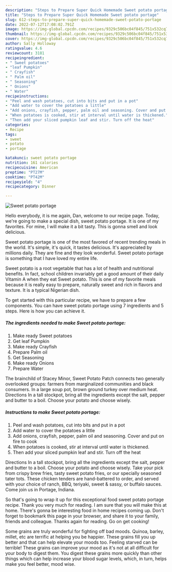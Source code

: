 ```yaml
---
description: "Steps to Prepare Super Quick Homemade Sweet potato portage"
title: "Steps to Prepare Super Quick Homemade Sweet potato portage"
slug: 612-steps-to-prepare-super-quick-homemade-sweet-potato-portage
date: 2022-07-12T17:08:02.791Z
image: https://img-global.cpcdn.com/recipes/9329c506bc04f845/751x532cq70/sweet-potato-portage-recipe-main-photo.jpg
thumbnail: https://img-global.cpcdn.com/recipes/9329c506bc04f845/751x532cq70/sweet-potato-portage-recipe-main-photo.jpg
cover: https://img-global.cpcdn.com/recipes/9329c506bc04f845/751x532cq70/sweet-potato-portage-recipe-main-photo.jpg
author: Sally Holloway
ratingvalue: 4.6
reviewcount: 3181
recipeingredient:
- " Sweet potatoes"
- "leaf Pumpkin"
- " Crayfish"
- " Palm oil"
- " Seasoning"
- " Onions"
- " Water"
recipeinstructions:
- "Peel and wash potatoes, cut into bits and put in a pot"
- "Add water to cover the potatoes a little"
- "Add onions, crayfish, pepper, palm oil and seasoning. Cover and put on fire to cook"
- "When potatoes is cooked, stir at interval until water is thickened."
- "Then add your sliced pumpkin leaf and stir. Turn off the heat"
categories:
- Recipe
tags:
- sweet
- potato
- portage

katakunci: sweet potato portage 
nutrition: 161 calories
recipecuisine: American
preptime: "PT27M"
cooktime: "PT42M"
recipeyield: "4"
recipecategory: Dinner

---
```



![Sweet potato portage](https://img-global.cpcdn.com/recipes/9329c506bc04f845/751x532cq70/sweet-potato-portage-recipe-main-photo.jpg)

Hello everybody, it is me again, Dan, welcome to our recipe page. Today, we're going to make a special dish, sweet potato portage. It is one of my favorites. For mine, I will make it a bit tasty. This is gonna smell and look delicious.

Sweet potato portage is one of the most favored of recent trending meals in the world. It's simple, it's quick, it tastes delicious. It's appreciated by millions daily. They are fine and they look wonderful. Sweet potato portage is something that I have loved my entire life.

Sweet potato is a root vegetable that has a lot of health and nutritional benefits. In fact, school children invariably get a good amount of their daily Vitamin A when they eat Sweet potato. This is one of my favorite meals because it is really easy to prepare, naturally sweet and rich in flavors and texture. It is a typical Nigerian dish.


To get started with this particular recipe, we have to prepare a few components. You can have sweet potato portage using 7 ingredients and 5 steps. Here is how you can achieve it.

<!--inarticleads1-->

##### The ingredients needed to make Sweet potato portage:

1. Make ready  Sweet potatoes
1. Get leaf Pumpkin
1. Make ready  Crayfish
1. Prepare  Palm oil
1. Get  Seasoning
1. Make ready  Onions
1. Prepare  Water


The brainchild of Stacey Minor, Sweet Potato Patch connects two generally overlooked groups: farmers from marginalized communities and black consumers. In a large soup pot, brown ground turkey over medium heat. Directions In a tall stockpot, bring all the ingredients except the salt, pepper and butter to a boil. Choose your potato and choose wisely. 

<!--inarticleads2-->

##### Instructions to make Sweet potato portage:

1. Peel and wash potatoes, cut into bits and put in a pot
1. Add water to cover the potatoes a little
1. Add onions, crayfish, pepper, palm oil and seasoning. Cover and put on fire to cook
1. When potatoes is cooked, stir at interval until water is thickened.
1. Then add your sliced pumpkin leaf and stir. Turn off the heat


Directions In a tall stockpot, bring all the ingredients except the salt, pepper and butter to a boil. Choose your potato and choose wisely. Take your pick from crispy brew fries, tasty sweet potato fries, or our specially seasoned tater tots. These chicken tenders are hand-battered to order, and served with your choice of ranch, BBQ, teriyaki, sweet &amp; sassy, or buffalo sauces. Come join us in Portage, Indiana. 

So that's going to wrap it up for this exceptional food sweet potato portage recipe. Thank you very much for reading. I am sure that you will make this at home. There's gonna be interesting food in home recipes coming up. Don't forget to bookmark this page in your browser, and share it to your family, friends and colleague. Thanks again for reading. Go on get cooking!

Some grains are truly wonderful for fighting off bad moods. Quinoa, barley, millet, etc are terrific at helping you be happier. These grains fill you up better and that can help elevate your moods too. Feeling starved can be terrible! These grains can improve your mood as it's not at all difficult for your body to digest them. You digest these grains more quickly than other things which can help increase your blood sugar levels, which, in turn, helps make you feel better, mood wise.
